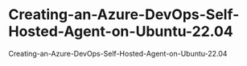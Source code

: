 # Creating-an-Azure-DevOps-Self-Hosted-Agent-on-Ubuntu-22.04
Creating-an-Azure-DevOps-Self-Hosted-Agent-on-Ubuntu-22.04
